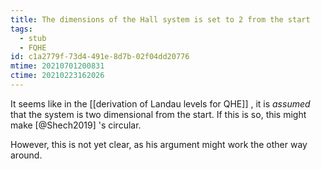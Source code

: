 ```yaml
---
title: The dimensions of the Hall system is set to 2 from the start
tags:
  - stub
  - FQHE
id: c1a2779f-73d4-491e-8d7b-02f04dd20776
mtime: 20210701200831
ctime: 20210223162026
---
```


It seems like in the [[derivation of Landau levels for QHE]] , it is _assumed_ that the system is two dimensional from the start. If this is so, this might make [@Shech2019] 's circular.

However, this is not yet clear, as his argument might work the other way around.
